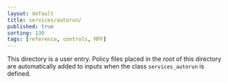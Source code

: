 ```yaml
---
layout: default
title: services/autorun/
published: true
sorting: 130 
tags: [reference, controls, MPF]
---
```


This directory is a user entry. Policy files placed in the root of this directory are automatically added to inputs when the class `services_autorun` is defined.
